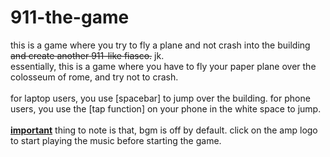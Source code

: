 # 911-the-game

this is a game where you try to fly a plane and not crash into the building <strike>and create another 911-like fiasco.</strike> jk. <br>
essentially, this is a game where you have to fly your paper plane over the colosseum of rome, and try not to crash. <br><br>
for laptop users, you use [spacebar] to jump over the building. for phone users, you use the [tap function] on your phone in the white space to jump. <br><br>
<b><u>important</u></b> thing to note is that, bgm is off by default. click on the amp logo to start playing the music before starting the game.
